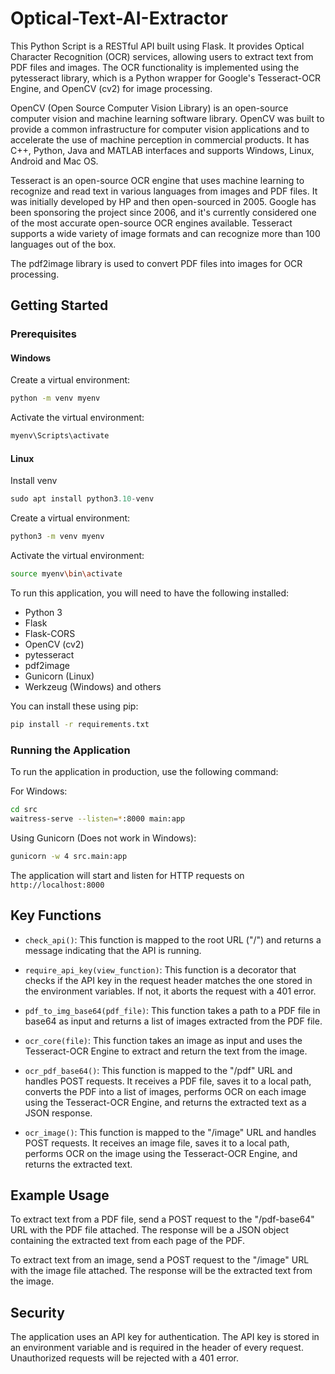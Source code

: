 # Optical-Text-AI-Extractor

This Python Script is a RESTful API built using Flask. It provides Optical Character Recognition (OCR) services, allowing users to extract text from PDF files and images. The OCR functionality is implemented using the pytesseract library, which is a Python wrapper for Google's Tesseract-OCR Engine, and OpenCV (cv2) for image processing.

OpenCV (Open Source Computer Vision Library) is an open-source computer vision and machine learning software library. OpenCV was built to provide a common infrastructure for computer vision applications and to accelerate the use of machine perception in commercial products. It has C++, Python, Java and MATLAB interfaces and supports Windows, Linux, Android and Mac OS.

Tesseract is an open-source OCR engine that uses machine learning to recognize and read text in various languages from images and PDF files. It was initially developed by HP and then open-sourced in 2005. Google has been sponsoring the project since 2006, and it's currently considered one of the most accurate open-source OCR engines available. Tesseract supports a wide variety of image formats and can recognize more than 100 languages out of the box.

The pdf2image library is used to convert PDF files into images for OCR processing.

## Getting Started

### Prerequisites

#### Windows

Create a virtual environment:

```bash
python -m venv myenv
```

Activate the virtual environment:

```bash
myenv\Scripts\activate
```

#### Linux

Install venv

```python
sudo apt install python3.10-venv
```

Create a virtual environment:

```bash
python3 -m venv myenv
```

Activate the virtual environment:

```bash
source myenv\bin\activate
```

To run this application, you will need to have the following installed:

- Python 3
- Flask
- Flask-CORS
- OpenCV (cv2)
- pytesseract
- pdf2image
- Gunicorn (Linux)
- Werkzeug (Windows)
and others

You can install these using pip:

```bash
pip install -r requirements.txt
```

### Running the Application

To run the application in production, use the following command:

For Windows:
```bash
cd src
waitress-serve --listen=*:8000 main:app
```

Using Gunicorn (Does not work in Windows):

```bash
gunicorn -w 4 src.main:app
```

The application will start and listen for HTTP requests on ```http://localhost:8000```

## Key Functions

- `check_api()`: This function is mapped to the root URL ("/") and returns a message indicating that the API is running.

- `require_api_key(view_function)`: This function is a decorator that checks if the API key in the request header matches the one stored in the environment variables. If not, it aborts the request with a 401 error.

- `pdf_to_img_base64(pdf_file)`: This function takes a path to a PDF file in base64 as input and returns a list of images extracted from the PDF file.

- `ocr_core(file)`: This function takes an image as input and uses the Tesseract-OCR Engine to extract and return the text from the image.

- `ocr_pdf_base64()`: This function is mapped to the "/pdf" URL and handles POST requests. It receives a PDF file, saves it to a local path, converts the PDF into a list of images, performs OCR on each image using the Tesseract-OCR Engine, and returns the extracted text as a JSON response.

- `ocr_image()`: This function is mapped to the "/image" URL and handles POST requests. It receives an image file, saves it to a local path, performs OCR on the image using the Tesseract-OCR Engine, and returns the extracted text.

## Example Usage

To extract text from a PDF file, send a POST request to the "/pdf-base64" URL with the PDF file attached. The response will be a JSON object containing the extracted text from each page of the PDF.

To extract text from an image, send a POST request to the "/image" URL with the image file attached. The response will be the extracted text from the image.

## Security

The application uses an API key for authentication. The API key is stored in an environment variable and is required in the header of every request. Unauthorized requests will be rejected with a 401 error.
